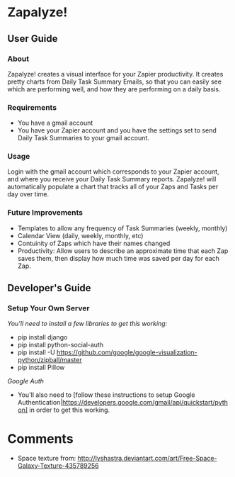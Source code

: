 # Zapalyze!

## User Guide

### About
Zapalyze! creates a visual interface for your Zapier productivity. It creates pretty charts from Daily Task Summary Emails, so that you can easily see which are performing well, and how they are performing on a daily basis.

### Requirements
* You have a gmail account
* You have your Zapier account and you have the settings set to send Daily Task Summaries to your gmail account.

### Usage
Login with the gmail account which corresponds to your Zapier account, and where you receive your Daily Task Summary reports. Zapalyze! will automatically populate a chart that tracks all of your Zaps and Tasks per day over time.

### Future Improvements
* Templates to allow any frequency of Task Summaries (weekly, monthly)
* Calendar View (daily, weekly, monthly, etc)
* Contuinity of Zaps which have their names changed
* Productivity: Allow users to describe an approximate time that each Zap saves them, then display how much time was saved per day for each Zap.

## Developer's Guide

### Setup Your Own Server
*You'll need to install a few libraries to get this working:*
* pip install django
* pip install python-social-auth
* pip install -U https://github.com/google/google-visualization-python/zipball/master
* pip install Pillow

*Google Auth*
* You'll also need to [follow these instructions to setup Google Authentication|https://developers.google.com/gmail/api/quickstart/python]
 in order to get this working.


# Comments

* Space texture from: http://lyshastra.deviantart.com/art/Free-Space-Galaxy-Texture-435789256
